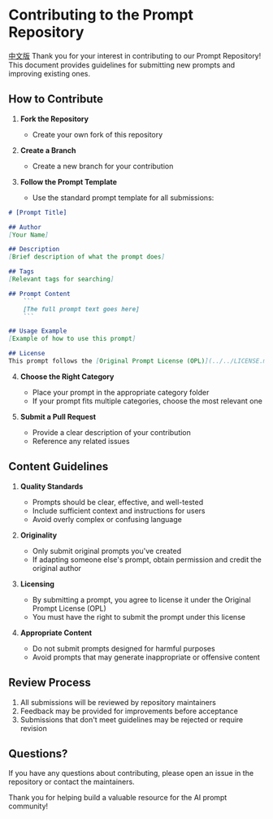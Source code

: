 # Contributing to the Prompt Repository
[中文版](CONTRIBUTING_CN.md)
Thank you for your interest in contributing to our Prompt Repository! This document provides guidelines for submitting new prompts and improving existing ones.

## How to Contribute

1. **Fork the Repository**
   - Create your own fork of this repository

2. **Create a Branch**
   - Create a new branch for your contribution

3. **Follow the Prompt Template**
   - Use the standard prompt template for all submissions:

```markdown
# [Prompt Title]

## Author
[Your Name]

## Description
[Brief description of what the prompt does]

## Tags
[Relevant tags for searching]

## Prompt Content
    ```
    [The full prompt text goes here]
    ```

## Usage Example
[Example of how to use this prompt]

## License
This prompt follows the [Original Prompt License (OPL)](../../LICENSE.md)
```

4. **Choose the Right Category**
   - Place your prompt in the appropriate category folder
   - If your prompt fits multiple categories, choose the most relevant one

5. **Submit a Pull Request**
   - Provide a clear description of your contribution
   - Reference any related issues

## Content Guidelines

1. **Quality Standards**
   - Prompts should be clear, effective, and well-tested
   - Include sufficient context and instructions for users
   - Avoid overly complex or confusing language

2. **Originality**
   - Only submit original prompts you've created
   - If adapting someone else's prompt, obtain permission and credit the original author

3. **Licensing**
   - By submitting a prompt, you agree to license it under the Original Prompt License (OPL)
   - You must have the right to submit the prompt under this license

4. **Appropriate Content**
   - Do not submit prompts designed for harmful purposes
   - Avoid prompts that may generate inappropriate or offensive content

## Review Process

1. All submissions will be reviewed by repository maintainers
2. Feedback may be provided for improvements before acceptance
3. Submissions that don't meet guidelines may be rejected or require revision

## Questions?

If you have any questions about contributing, please open an issue in the repository or contact the maintainers.

Thank you for helping build a valuable resource for the AI prompt community!